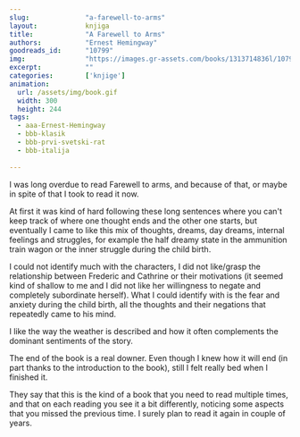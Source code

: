 ```yaml
---
slug:              "a-farewell-to-arms"
layout:            knjiga
title:             "A Farewell to Arms"
authors:           "Ernest Hemingway"
goodreads_id:      "10799"
img:               "https://images.gr-assets.com/books/1313714836l/10799.jpg"
excerpt:           ""
categories:        ['knjige']
animation:
  url: /assets/img/book.gif
  width: 300
  height: 244
tags:
  - aaa-Ernest-Hemingway
  - bbb-klasik
  - bbb-prvi-svetski-rat
  - bbb-italija
  
---
```


I was long overdue to read Farewell to arms, and because of that, or maybe in spite of that I took to read it now.

At first it was kind of hard following these long sentences where you can't keep track of where one thought ends and the 
other one starts, but eventually I came to like this mix of thoughts, dreams, day dreams, internal feelings and 
struggles, for example the half dreamy state in the ammunition train wagon or the inner struggle during the child birth.

I could not identify much with the characters, I did not like/grasp the relationship between Frederic and Cathrine or 
their motivations (it seemed kind of shallow to me and I did not like her willingness to negate and completely subordinate 
herself). What I could identify with is the fear and anxiety during the child birth, all the thoughts and their negations 
that repeatedly came to his mind.

I like the way the weather is described and how it often complements the dominant sentiments of the story.

The end of the book is a real downer. Even though I knew how it will end (in part thanks to the introduction to the 
book), still I felt really bed when I finished it.

They say that this is the kind of a book that you need to read multiple times, and that on each reading you see it a bit 
differently, noticing some aspects that you missed the previous time. I surely plan to read it again in couple of years.